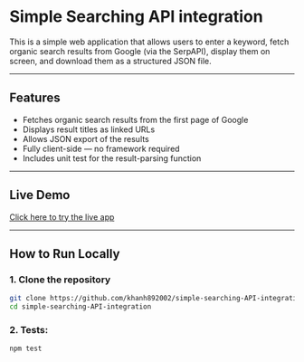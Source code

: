 # Simple Searching API integration

This is a simple web application that allows users to enter a keyword, fetch organic search results from Google (via the SerpAPI), display them on screen, and download them as a structured JSON file.

---

## Features

- Fetches organic search results from the first page of Google
- Displays result titles as linked URLs
- Allows JSON export of the results
- Fully client-side — no framework required
- Includes unit test for the result-parsing function

---

## Live Demo

[Click here to try the live app](https://simple-searching-api-integration.vercel.app/)

---

## How to Run Locally

### 1. Clone the repository

```bash
git clone https://github.com/khanh892002/simple-searching-API-integration.git
cd simple-searching-API-integration
```

### 2. Tests:
```bash
npm test
```
